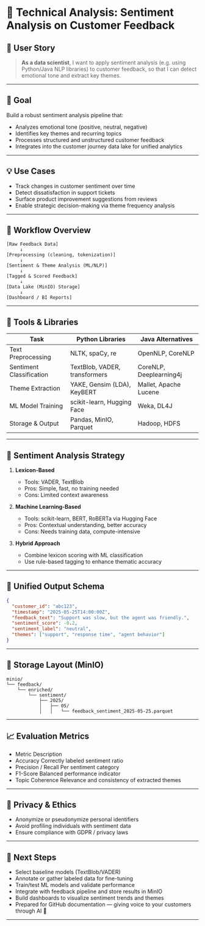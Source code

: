 # 🧠 Technical Analysis: Sentiment Analysis on Customer Feedback

## 📌 User Story
> **As a data scientist**, I want to apply sentiment analysis (e.g. using Python/Java NLP libraries) to customer feedback, so that I can detect emotional tone and extract key themes.

---

## 🎯 Goal

Build a robust sentiment analysis pipeline that:
- Analyzes emotional tone (positive, neutral, negative)
- Identifies key themes and recurring topics
- Processes structured and unstructured customer feedback
- Integrates into the customer journey data lake for unified analytics

---

## 💡 Use Cases

- Track changes in customer sentiment over time
- Detect dissatisfaction in support tickets
- Surface product improvement suggestions from reviews
- Enable strategic decision-making via theme frequency analysis

---

## 🔁 Workflow Overview

    [Raw Feedback Data]
         ↓
    [Preprocessing (cleaning, tokenization)]
         ↓
    [Sentiment & Theme Analysis (ML/NLP)]
         ↓
    [Tagged & Scored Feedback]
         ↓
    [Data Lake (MinIO) Storage]
         ↓
    [Dashboard / BI Reports]

---

## 🧰 Tools & Libraries

| Task                     | Python Libraries              | Java Alternatives           |
|--------------------------|-------------------------------|-----------------------------|
| Text Preprocessing       | NLTK, spaCy, re               | OpenNLP, CoreNLP            |
| Sentiment Classification | TextBlob, VADER, transformers | CoreNLP, Deeplearning4j     |
| Theme Extraction         | YAKE, Gensim (LDA), KeyBERT   | Mallet, Apache Lucene       |
| ML Model Training        | scikit-learn, Hugging Face    | Weka, DL4J                  |
| Storage & Output         | Pandas, MinIO, Parquet        | Hadoop, HDFS                |

---

## 🧪 Sentiment Analysis Strategy

1. **Lexicon-Based**
    - Tools: VADER, TextBlob
    - Pros: Simple, fast, no training needed
    - Cons: Limited context awareness

2. **Machine Learning-Based**
    - Tools: scikit-learn, BERT, RoBERTa via Hugging Face
    - Pros: Contextual understanding, better accuracy
    - Cons: Needs training data, compute-intensive

3. **Hybrid Approach**
    - Combine lexicon scoring with ML classification
    - Use rule-based tagging to enhance thematic accuracy

---

## 🧬 Unified Output Schema

```json
{
  "customer_id": "abc123",
  "timestamp": "2025-05-25T14:00:00Z",
  "feedback_text": "Support was slow, but the agent was friendly.",
  "sentiment_score": -0.2,
  "sentiment_label": "neutral",
  "themes": ["support", "response time", "agent behavior"]
}
```

---

## 📁 Storage Layout (MinIO)

```
minio/
└── feedback/
    └── enriched/
        └── sentiment/
            ├── 2025/
            │   ├── 05/
            │   │   └── feedback_sentiment_2025-05-25.parquet
```

---
            
## 📈 Evaluation Metrics

- Metric	Description
- Accuracy	Correctly labeled sentiment ratio
- Precision / Recall	Per sentiment category
- F1-Score	Balanced performance indicator
- Topic Coherence	Relevance and consistency of extracted themes

---

## 🔐 Privacy & Ethics

- Anonymize or pseudonymize personal identifiers
- Avoid profiling individuals with sentiment data
- Ensure compliance with GDPR / privacy laws

---

## 🧩 Next Steps

- Select baseline models (TextBlob/VADER)
- Annotate or gather labeled data for fine-tuning
- Train/test ML models and validate performance
- Integrate with feedback pipeline and store results in MinIO
- Build dashboards to visualize sentiment trends and themes
- Prepared for GitHub documentation — giving voice to your customers through AI 💬

---
